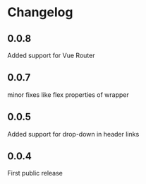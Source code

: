 # Changelog

## 0.0.8

Added support for Vue Router

## 0.0.7

minor fixes like flex properties of wrapper

## 0.0.5

Added support for drop-down in header links

## 0.0.4

First public release

